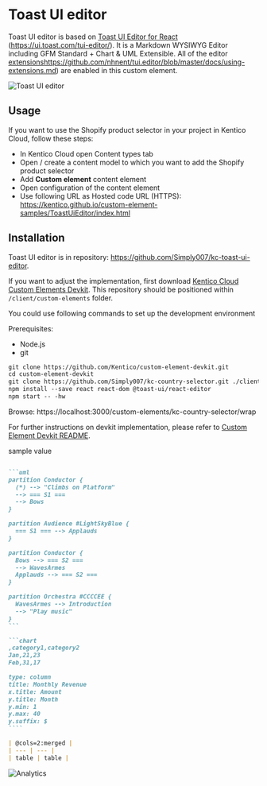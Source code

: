 # Toast UI editor

Toast UI editor is based on [Toast UI Editor for React](https://github.com/nhnent/toast-ui.react-editor) (https://ui.toast.com/tui-editor/). It is a Markdown WYSIWYG Editor including GFM Standard + Chart & UML Extensible.
All of the editor [extensions]()https://github.com/nhnent/tui.editor/blob/master/docs/using-extensions.md) are enabled in this custom element.

![Toast UI editor](TODO.gif)

## Usage

If you want to use the Shopify product selector in your project in Kentico Cloud, follow these steps:

* In Kentico Cloud open Content types tab
* Open / create a content model to which you want to add the Shopify product selector
* Add **Custom element** content element
* Open configuration of the content element
* Use following URL as Hosted code URL (HTTPS): https://kentico.github.io/custom-element-samples/ToastUiEditor/index.html

## Installation

Toast UI editor is in repository: https://github.com/Simply007/kc-toast-ui-editor.

If you want to adjust the implementation, first download [Kentico Cloud Custom Elements Devkit](https://github.com/kentico/custom-element-devkit). This repository should be positioned within `/client/custom-elements` folder. 

You could use following commands to set up the development environment

Prerequisites:
* Node.js
* git

```markdown
git clone https://github.com/Kentico/custom-element-devkit.git
cd custom-element-devkit
git clone https://github.com/Simply007/kc-country-selector.git ./client/custom-elements/kc-country-selector
npm install --save react react-dom @toast-ui/react-editor
npm start -- -hw
```
Browse: https://localhost:3000/custom-elements/kc-country-selector/wrap

For further instructions on devkit implementation, please refer to [Custom Element Devkit README](https://github.com/Kentico/custom-element-devkit/blob/master/readme.md).

sample value

~~~~markdown

```uml
partition Conductor {
  (*) --> "Climbs on Platform"
  --> === S1 ===
  --> Bows
}

partition Audience #LightSkyBlue {
  === S1 === --> Applauds
}

partition Conductor {
  Bows --> === S2 ===
  --> WavesArmes
  Applauds --> === S2 ===
}

partition Orchestra #CCCCEE {
  WavesArmes --> Introduction
  --> "Play music"
}
```

```chart
,category1,category2
Jan,21,23
Feb,31,17

type: column
title: Monthly Revenue
x.title: Amount
y.title: Month
y.min: 1
y.max: 40
y.suffix: $
````

| @cols=2:merged |
| --- | --- |
| table | table |

~~~~

![Analytics](https://kentico-ga-beacon.azurewebsites.net/api/UA-69014260-4/Kentico/custom-elements-samples/ToastUiEditor?pixel)
